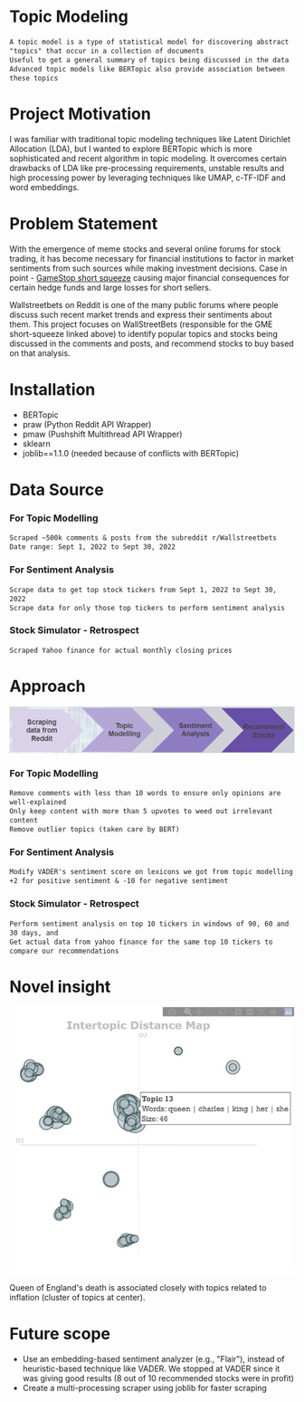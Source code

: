 # Topic Modeling

	A topic model is a type of statistical model for discovering abstract "topics" that occur in a collection of documents
	Useful to get a general summary of topics being discussed in the data
	Advanced topic models like BERTopic also provide association between these topics

# Project Motivation

I was familiar with traditional topic modeling techniques like Latent Dirichlet Allocation (LDA), but I wanted to explore BERTopic which is more sophisticated and recent algorithm in topic modeling. It overcomes certain drawbacks of LDA like pre-processing requirements, unstable results and high processing power by leveraging techniques like UMAP, c-TF-IDF and word embeddings.

# Problem Statement

With the emergence of meme stocks and several online forums for stock trading, it has become necessary for financial institutions to factor in market sentiments from such sources while making investment decisions. Case in point - [GameStop short squeeze](https://en.wikipedia.org/wiki/GameStop_short_squeeze) causing major financial consequences for certain hedge funds and large losses for short sellers.

Wallstreetbets on Reddit is one of the many public forums where people discuss such recent market trends and express their sentiments about them.
This project focuses on WallStreetBets (responsible for the GME short-squeeze linked above) to identify popular topics and stocks being discussed in the comments and posts, and recommend stocks to buy based on that analysis.

# Installation

* BERTopic
* praw (Python Reddit API Wrapper)
* pmaw (Pushshift Multithread API Wrapper)
* sklearn
* joblib==1.1.0 (needed because of conflicts with BERTopic)

# Data Source

### For Topic Modelling
	Scraped ~500k comments & posts from the subreddit r/Wallstreetbets
	Date range: Sept 1, 2022 to Sept 30, 2022
### For Sentiment Analysis
	Scrape data to get top stock tickers from Sept 1, 2022 to Sept 30, 2022
	Scrape data for only those top tickers to perform sentiment analysis
### Stock Simulator - Retrospect
	Scraped Yahoo finance for actual monthly closing prices 

# Approach

![image](images/roadmap.png)

### For Topic Modelling
	Remove comments with less than 10 words to ensure only opinions are well-explained
	Only keep content with more than 5 upvotes to weed out irrelevant content
	Remove outlier topics (taken care by BERT)
### For Sentiment Analysis
	Modify VADER's sentiment score on lexicons we got from topic modelling
	+2 for positive sentiment & -10 for negative sentiment
### Stock Simulator - Retrospect
	Perform sentiment analysis on top 10 tickers in windows of 90, 60 and 30 days, and 
	Get actual data from yahoo finance for the same top 10 tickers to compare our recommendations

# Novel insight

![image](images/intertopic_distance_map.jpg)

Queen of England's death is associated closely with topics related to inflation (cluster of topics at center).

# Future scope

* Use an embedding-based sentiment analyzer (e.g., "Flair"), instead of heuristic-based technique like VADER. We stopped at VADER since it was giving good results (8 out of 10 recommended stocks were in profit)
* Create a multi-processing scraper using joblib for faster scraping
